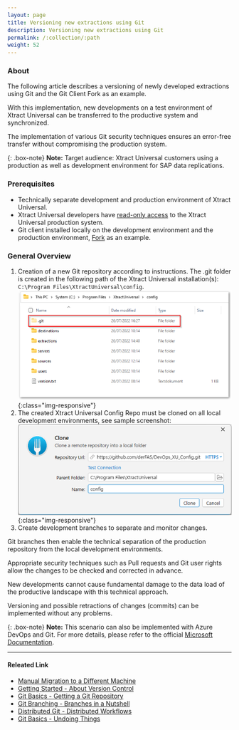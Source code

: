 ```yaml
---
layout: page
title: Versioning new extractions using Git
description: Versioning new extractions using Git
permalink: /:collection/:path
weight: 52
---
```

### About

The following article describes a versioning of newly developed extractions using Git and the Git Client Fork as an example. 

With this implementation, new developments on a test environment of Xtract Universal can be transferred to the productive system and synchronized. 

The implementation of various Git security techniques ensures an error-free transfer without compromising the production system.

{: .box-note}
**Note:** Target audience: Xtract Universal customers using a production as well as development environment for SAP data replications.

### Prerequisites

- Technically separate development and production environment of Xtract Universal.
- Xtract Universal developers have [read-only access](https://help.theobald-software.com/en/xtract-universal/security/access-management) to the Xtract Universal production system.
- Git client installed locally on the development environment and the production environment, [Fork](https://fork.dev/home) as an example.


### General Overview

1. Creation of a new Git repository according to instructions. The .git folder is created in the following path of the Xtract Universal installation(s): `C:\Program Files\XtractUniversal\config`.
![.git Folder-Repository](/img/contents/.git_Folder.png){:class="img-responsive"}
2. The created Xtract Universal Config Repo must be cloned on all local development environments, see sample screenshot:
![Clone Repository](/img/contents/clone_repository_fork.png){:class="img-responsive"}
3. Create development branches to separate and monitor changes.


Git branches then enable the technical separation of the production repository from the local development environments. 

Appropriate security techniques such as Pull requests and Git user rights allow the changes to be checked and corrected in advance. 

New developments cannot cause fundamental damage to the data load of the productive landscape with this technical approach.

Versioning and possible retractions of changes (commits) can be implemented without any problems. 

{: .box-note}
**Note:** This scenario can also be implemented with Azure DevOps and Git. For more details, please refer to the official [Microsoft Documentation](https://docs.microsoft.com/en-us/azure/devops/repos/?view=azure-devops).



****
#### Releated Link
- [Manual Migration to a Different Machine](https://help.theobald-software.com/en/xtract-universal/advanced-techniques/backup-and-migration#migration-to-a-different-machine)
- [Getting Started - About Version Control](https://git-scm.com/book/en/v2/Getting-Started-About-Version-Control)
- [Git Basics - Getting a Git Repository](https://git-scm.com/book/en/v2/Git-Basics-Getting-a-Git-Repository)
- [Git Branching - Branches in a Nutshell](https://git-scm.com/book/en/v2/Git-Branching-Branches-in-a-Nutshell)
- [Distributed Git - Distributed Workflows](https://git-scm.com/book/en/v2/Distributed-Git-Distributed-Workflows)
- [Git Basics - Undoing Things](https://git-scm.com/book/en/v2/Git-Basics-Undoing-Things)




